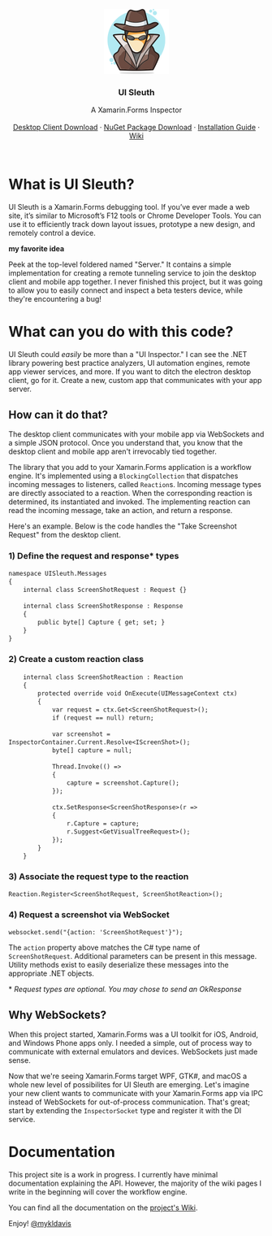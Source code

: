 <p align="center">
  <a href="http://www.uisleuth.com">
    <img src="docs/images/logo.png" width="128" height="128">
  </a>

  <h3 align="center">UI Sleuth</h3>

  <p align="center">
    A Xamarin.Forms Inspector
    <br>
    <br>
    <a href="https://uisleuth-downloads.herokuapp.com/">Desktop Client Download</a>
    &middot;
    <a href="https://www.nuget.org/packages/UISleuth/">NuGet Package Download</a>
    &middot;
    <a href="https://github.com/michaeled/uisleuth/wiki/Installation-Guide">Installation Guide</a>
    &middot;
    <a href="https://github.com/michaeled/uisleuth/wiki">Wiki</a>
  </p>
</p>
<br>

# What is UI Sleuth?

UI Sleuth is a Xamarin.Forms debugging tool. If you’ve ever made a web site, it’s similar to Microsoft’s F12 tools or Chrome Developer Tools. You can use it to efficiently track down layout issues, prototype a new design, and remotely control a device.

**my favorite idea**

Peek at the top-level foldered named "Server." It contains a simple implementation for creating a remote tunneling service to join the desktop client and mobile app together. I never finished this project, but it was going to allow you to easily connect and inspect a beta testers device, while they're encountering a bug!

# What can you do with this code?

UI Sleuth could _easily_ be more than a "UI Inspector." I can see the .NET library powering best practice analyzers, UI automation engines, remote app viewer services, and more. If you want to ditch the electron desktop client, go for it. Create a new, custom app that communicates with your app server. 

## How can it do that?

The desktop client communicates with your mobile app via WebSockets and a simple JSON protocol. Once you understand that, you know that the desktop client and mobile app aren't irrevocably tied together. 

The library that you add to your Xamarin.Forms application is a workflow engine. It's implemented using a `BlockingCollection` that dispatches incoming messages to listeners, called `Reaction`s. Incoming message types are directly associated to a reaction. When the corresponding reaction is determined, its instantiated and invoked. The implementing reaction can read the incoming message, take an action, and return a response. 

Here's an example.
Below is the code handles the "Take Screenshot Request" from the desktop client.

### 1) Define the request and response* types

```
namespace UISleuth.Messages
{
    internal class ScreenShotRequest : Request {}

    internal class ScreenShotResponse : Response
    {
        public byte[] Capture { get; set; }
    }
}
```

### 2) Create a custom reaction class

```
    internal class ScreenShotReaction : Reaction
    {
        protected override void OnExecute(UIMessageContext ctx)
        {
            var request = ctx.Get<ScreenShotRequest>();
            if (request == null) return;

            var screenshot = InspectorContainer.Current.Resolve<IScreenShot>();
            byte[] capture = null;

            Thread.Invoke(() =>
            {
                capture = screenshot.Capture();
            });

            ctx.SetResponse<ScreenShotResponse>(r =>
            {
                r.Capture = capture;
                r.Suggest<GetVisualTreeRequest>();
            });
        }
    }
```

### 3) Associate the request type to the reaction

```
Reaction.Register<ScreenShotRequest, ScreenShotReaction>();
```

### 4) Request a screenshot via WebSocket

```
websocket.send("{action: 'ScreenShotRequest'}");
```

The `action` property above matches the C# type name of `ScreenShotRequest`.
Additional parameters can be present in this message. Utility methods exist to easily deserialize these messages into the appropriate .NET objects.

\* _Request types are optional. You may chose to send an OkResponse_

## Why WebSockets?

When this project started, Xamarin.Forms was a UI toolkit for iOS, Android, and Windows Phone apps only. I needed a simple, out of process way to communicate with external emulators and devices. WebSockets just made sense.

Now that we're seeing Xamarin.Forms target WPF, GTK#, and macOS a whole new level of possibilites for UI Sleuth are emerging. Let's imagine your new client wants to communicate with your Xamarin.Forms app via IPC instead of WebSockets for out-of-process communication. That's great; start by extending the `InspectorSocket` type and register it with the DI service.

# Documentation

This project site is a work in progress. 
I currently have minimal documentation explaining the API. However, the majority of the wiki pages I write in the beginning will cover the workflow engine.

You can find all the documentation on the [project's Wiki](https://github.com/michaeled/uisleuth/wiki).

Enjoy!
[@mykldavis](https://twitter.com/mykldavis)
